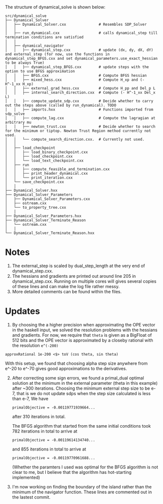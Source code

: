 The structure of dynamical_solve is shown below:   
```
src/dynamical_solve
├── Dynamical_Solver
│   ├── Dynamical_Solver.cxx               # Resembles SDP_Solver
│   │ 
│   ├── run_dynamical.cxx                  # calls dynamical_step till termination conditions are satisfied
│   │ 
│   ├── dynamical_navigator
│   │   ├── dynamical_step.cxx             # update (dx, dy, dX, dY) and external_step (for now, use the functions in  dynamical_step_BFGS.cxx and set dynamical_parameters.use_exact_hessian to be always True)
│   │   ├── dynamical_step_BFGS.cxx        # update steps with the option to use BFGS approximation
│   │   ├── BFGS.cxx                       # Compute BFGS hessian
│   │   ├── mixed_hess.cxx                 # Compute H_xp and (- H^-1_xx H_xp) 
│   │   ├── external_grad_hess.cxx         # Compute H_pp and Del_p L
│   │   ├── internal_search_direction.cxx  # Compute (- H^-1_xx Del_x L)  
│   │   ├── compute_update_sdp.cxx         # Decide whether to carry out the steps above (called by run_dynamical). TODO
│   │   ├── imports.hxx                    # Functions imported from sdp_solve 
│   │   ├── compute_lag.cxx                # Compute the lagragian at arbitrary mu
│   │   ├── newton_trust.cxx               # Decide whether to search for the minimum or tiptop. Newton Trust Region method currently not used. 
│   │   └── compute_search_direction.cxx.  # Currently not used.
│   │ 
│   ├── load_checkpoint
│   │   ├── load_binary_checkpoint.cxx
│   │   ├── load_checkpoint.cxx
│   │   └── load_text_checkpoint.cxx
│   ├── run
│   │   ├── compute_feasible_and_termination.cxx
│   │   ├── print_header_dynamical.cxx
│   │   └── print_iteration.cxx
│   └── save_checkpoint.cxx
│   │ 
├── Dynamical_Solver.hxx
├── Dynamical_Solver_Parameters
│   ├── Dynamical_Solver_Parameters.cxx
│   ├── ostream.cxx
│   └── to_property_tree.cxx
│   │ 
├── Dynamical_Solver_Parameters.hxx
├── Dynamical_Solver_Terminate_Reason
│   └── ostream.cxx
│   │ 
└── Dynamical_Solver_Terminate_Reason.hxx

```

# Notes
1. The external_step is scaled by dual_step_length at the very end of dynamical_step.cxx.
2. The hessians and gradients are printed out around line 205 in dynamical_step.cxx. Running on multiple cores will gives several copies of these lines and can make the log file rather messy. 
3. More detailed comments can be found within the files. 

# Updates
1. By choosing the a higher precision when approximating the OPE vector in the haskell input, we solved the resolution problems with the hessians and gradients. For now, we require that ```theta``` is given as a BigFloat of 512 bits and the OPE vector is approximated by a closeby rational with the resolution ```e^(-200)```

```
approxRational 1e-200 <$> toV (cos theta, sin theta)
```
With this setup, we found that choosing alpha step size anywhere from e^-20 to e^-70 gives good approximations to the derivatives. 

2. After correcting some sign errors, we found a primal_dual optimal solution at the minimum in the external parameter (theta in this example) after ~300 iterations. Choosing the minimum external step size to be e-7, that is we do not update sdps when the step size calculated is less than e-7, We have  
     ```
     primalObjective = -0.00119771939664...
     ```
     after 310 iterations in total.

   The BFGS algorithm that started from the same initial conditions took 782 iterations in total to arrive at  
   ```
   primalObjective = -0.00119614134740... 
   ```
   and 855 iterations in total to arrive at
   ```
   primalObjective = -0.00119770961688...
   ```
   (Whether the paramters I used was optimal for the BFGS algorithm is not clear to me, but I believe that the algorithm has hot-starting implemented) 

3. I'm now working on finding the boundary of the island rather than the minimum of the navigator function. These lines are commented out in the lastest commit. 



